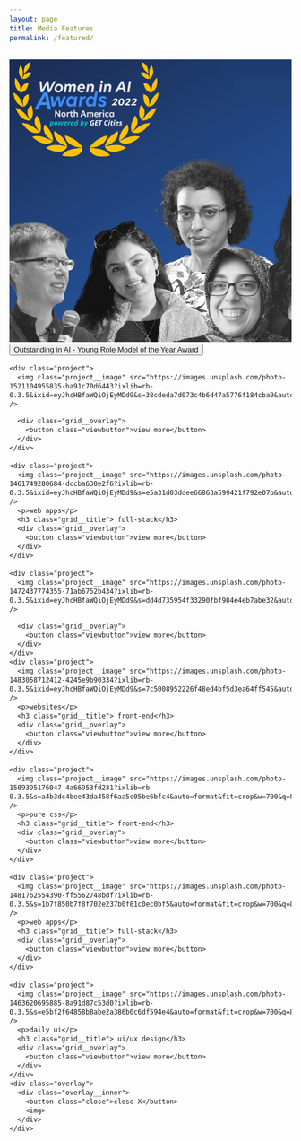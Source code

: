 ```yaml
---
layout: page
title: Media Features
permalink: /featured/
---
```


  <section id="portfolio">
    <div class="project">
      <img class="project__image" src="/images/womeninai.png" width="700" object-fit="cover" />
<!--       <p>websites</p>
      <h3 class="grid__title"> front-end</h3> -->
      <div class="grid__overlay">
        <button class="viewbutton">
          <a href="https://www.womeninai.co/post/women-in-ai-awards-honor-the-top-female-artificial-intelligence-innovators-in-north-america">Outstanding in AI - Young Role Model of the Year Award</a>
          </button>
<!--         <button class="viewbutton">view more</button> -->
      </div>
    </div>
    
    <div class="project">
      <img class="project__image" src="https://images.unsplash.com/photo-1521104955835-ba91c70d6443?ixlib=rb-0.3.5&ixid=eyJhcHBfaWQiOjEyMDd9&s=38cdeda7d073c4b6d47a5776f184cba9&auto=format&fit=crop&w=700&q=80" />
<!--       <p>pure css</p>
      <h3 class="grid__title"> front-end</h3> -->
      <div class="grid__overlay">
        <button class="viewbutton">view more</button>
      </div>
    </div>
    
    <div class="project">
      <img class="project__image" src="https://images.unsplash.com/photo-1461749280684-dccba630e2f6?ixlib=rb-0.3.5&ixid=eyJhcHBfaWQiOjEyMDd9&s=e5a31d03ddee66863a599421f792e07b&auto=format&fit=crop&w=700&q=80" />
      <p>web apps</p>
      <h3 class="grid__title"> full-stack</h3>
      <div class="grid__overlay">
        <button class="viewbutton">view more</button>
      </div>
    </div>
    
    <div class="project">
      <img class="project__image" src="https://images.unsplash.com/photo-1472437774355-71ab6752b434?ixlib=rb-0.3.5&ixid=eyJhcHBfaWQiOjEyMDd9&s=dd4d735954f33290fbf984e4eb7abe32&auto=format&fit=crop&w=700&q=80" />
<!--       <p>daily ui</p>
      <h3 class="grid__title"> ui/ux design</h3> -->
      <div class="grid__overlay">
        <button class="viewbutton">view more</button>
      </div>
    </div>
    <div class="project">
      <img class="project__image" src="https://images.unsplash.com/photo-1483058712412-4245e9b90334?ixlib=rb-0.3.5&ixid=eyJhcHBfaWQiOjEyMDd9&s=7c5008952226f48ed4bf5d3ea64ff545&auto=format&fit=crop&w=700&q=80" />
      <p>websites</p>
      <h3 class="grid__title"> front-end</h3>
      <div class="grid__overlay">
        <button class="viewbutton">view more</button>
      </div>
    </div>
    
    <div class="project">
      <img class="project__image" src="https://images.unsplash.com/photo-1509395176047-4a66953fd231?ixlib=rb-0.3.5&s=a4b3dc4bee43da458f6aa5c05be6bfc4&auto=format&fit=crop&w=700&q=80" />
      <p>pure css</p>
      <h3 class="grid__title"> front-end</h3>
      <div class="grid__overlay">
        <button class="viewbutton">view more</button>
      </div>
    </div>
    
    <div class="project">
      <img class="project__image" src="https://images.unsplash.com/photo-1481762554390-ff5562748bdf?ixlib=rb-0.3.5&s=1b7f850b7f8f702e237b0f81c0ec0bf5&auto=format&fit=crop&w=700&q=80" />
      <p>web apps</p>
      <h3 class="grid__title"> full-stack</h3>
      <div class="grid__overlay">
        <button class="viewbutton">view more</button>
      </div>
    </div>
    
    <div class="project">
      <img class="project__image" src="https://images.unsplash.com/photo-1463620695885-8a91d87c53d0?ixlib=rb-0.3.5&s=e5bf2f64858b8abe2a386b0c6df594e4&auto=format&fit=crop&w=700&q=80" />
      <p>daily ui</p>
      <h3 class="grid__title"> ui/ux design</h3>
      <div class="grid__overlay">
        <button class="viewbutton">view more</button>
      </div>
    </div>
    <div class="overlay">
      <div class="overlay__inner">
        <button class="close">close X</button>
        <img>
      </div>
    </div>
  </section>

<!-- <div class="child-page-listing">
   <div class="grid-container">
      <article id="0" class="location-listing">
         <a class="location-title" href="https://yuuvis.com/wp-content/uploads/2020/02/verbalexa-innovation-case-study.pdf" target="_blank">  Yuuvis® Hackathon Winner: VerbAlexa</a> 
         <div class="location-image"> <a href="https://yuuvis.com/wp-content/uploads/2020/02/verbalexa-innovation-case-study.pdf" target="_blank"> <img src="{{ site.baseurl }}/images/logo.png" style="width:100%; height=100%;"> </a> </div>
      </article>
      <article id="1" class="location-listing">
         <a class="location-title" href="https://www.redhat.com/en/about/press-releases/red-hat-announces-2017-women-open-source-award-winners" target="_blank"> Red Hat Announces 2017 Women in Open Source Award Winners</a> 
         <div class="location-image"> <a href="https://www.redhat.com/en/about/press-releases/red-hat-announces-2017-women-open-source-award-winners" target="_blank"> <img src="https://www.muylinux.com/wp-content/uploads/2018/10/RH-WomenInOpenSource.jpg" style="width:100%; height=100%;"> </a> </div>
      </article>
      <article id="97" class="location-listing">
         <a class="location-title" href="https://www.correlation-one.com/blog/data-science-work-twitter" target="_blank"> Data Science @ Work: ft. Jigyasa Grover</a> 
         <div class="location-image"> <a href="https://www.correlation-one.com/blog/data-science-work-twitter" target="_blank"> <img src="https://www.correlation-one.com/hs-fs/hubfs/DS@W_Full_Twittee-1.jpeg?width=1200&name=DS@W_Full_Twittee-1.jpeg" style="width:100%; height=100%;"> </a> </div>
      </article>
      <article id="98" class="location-listing">
         <a class="location-title" href="https://www.geekyreality.com/blog/stemstories-jigyasa-machine-learning-engineer-usa/" target="_blank"> Geeky Girl Reality: #STEMStories ft. Jigyasa Grover</a> 
         <div class="location-image"> <a href="https://www.geekyreality.com/blog/stemstories-jigyasa-machine-learning-engineer-usa/" target="_blank"> <img src="https://geekygirlreality.mysmartjobboard.com/files/userfiles/researchicon4.png" style="width:100%; height=100%;"> </a> </div>
      </article>
      <article id="99" class="location-listing">
         <a class="location-title" href="https://medium.com/@hellomeets/more-power-to-hackers-jigyasa-grover-643ca836f30" target="_blank"> HelloMeets: More Power to Hackers ft. Jigyasa Grover</a> 
         <div class="location-image"> <a href="https://medium.com/@hellomeets/more-power-to-hackers-jigyasa-grover-643ca836f30" target="_blank"> <img src="https://miro.medium.com/max/1000/1*M6JzI3RU334Z1eRxpn9UCw.jpeg" style="width:100%; height=100%;"> </a> </div>
      </article>
      <article id="100" class="location-listing">
         <a class="location-title" href="http://www.buzzingg.com/industry/it-ites/jigyasa-grover-dtu-red-hat-women-open-source-award/" target="_blank"> Delhi Engineering student among Top 5 Global Finalists</a> 
         <div class="location-image"> <a href="http://www.buzzingg.com/industry/it-ites/jigyasa-grover-dtu-red-hat-women-open-source-award/" target="_blank"> <img src="{{ site.baseurl }}/images/buzzinng.jpg" style="width:100%; height=100%;"> </a> </div>
      </article>
      <article id="999" class="location-listing">
         <a class="location-title" href="" target="_blank"> work in progress</a> 
         <div class="location-image"> <a href="" target="_blank"> <img src="https://images2.minutemediacdn.com/image/upload/c_crop,h_1412,w_2098,x_12,y_0/v1560194139/shape/mentalfloss/27585-istock-180822485.jpg?itok=ePnKiVbJ" style="width:100%; height=100%;"> </a> </div>
      </article>
   </div>
</div> -->
